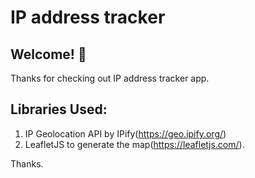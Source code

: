 # IP address tracker

## Welcome! 👋

Thanks for checking out IP address tracker app.

## Libraries Used:

1. IP Geolocation API by IPify(https://geo.ipify.org/)
2. LeafletJS to generate the map(https://leafletjs.com/).

Thanks.